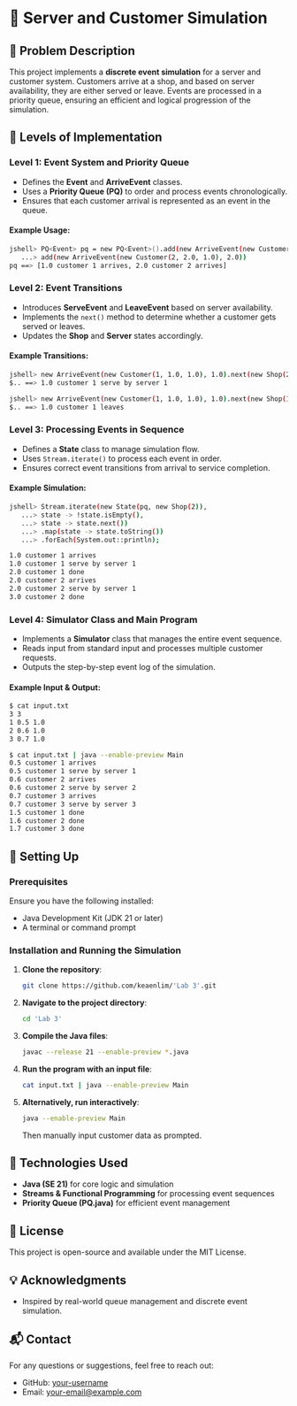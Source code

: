 # 🏪 Server and Customer Simulation

## 📝 Problem Description

This project implements a **discrete event simulation** for a server and customer system. Customers arrive at a shop, and based on server availability, they are either served or leave. Events are processed in a priority queue, ensuring an efficient and logical progression of the simulation.

## 📌 Levels of Implementation

### Level 1: Event System and Priority Queue
- Defines the **Event** and **ArriveEvent** classes.
- Uses a **Priority Queue (PQ)** to order and process events chronologically.
- Ensures that each customer arrival is represented as an event in the queue.

#### Example Usage:
```sh
jshell> PQ<Event> pq = new PQ<Event>().add(new ArriveEvent(new Customer(1, 1.0, 1.0), 1.0)).
   ...> add(new ArriveEvent(new Customer(2, 2.0, 1.0), 2.0))
pq ==> [1.0 customer 1 arrives, 2.0 customer 2 arrives]
```

### Level 2: Event Transitions
- Introduces **ServeEvent** and **LeaveEvent** based on server availability.
- Implements the `next()` method to determine whether a customer gets served or leaves.
- Updates the **Shop** and **Server** states accordingly.

#### Example Transitions:
```sh
jshell> new ArriveEvent(new Customer(1, 1.0, 1.0), 1.0).next(new Shop(2)).t()
$.. ==> 1.0 customer 1 serve by server 1

jshell> new ArriveEvent(new Customer(1, 1.0, 1.0), 1.0).next(new Shop(1)).t()
$.. ==> 1.0 customer 1 leaves
```

### Level 3: Processing Events in Sequence
- Defines a **State** class to manage simulation flow.
- Uses `Stream.iterate()` to process each event in order.
- Ensures correct event transitions from arrival to service completion.

#### Example Simulation:
```sh
jshell> Stream.iterate(new State(pq, new Shop(2)), 
   ...> state -> !state.isEmpty(), 
   ...> state -> state.next())
   ...> .map(state -> state.toString())
   ...> .forEach(System.out::println);

1.0 customer 1 arrives
1.0 customer 1 serve by server 1
2.0 customer 1 done
2.0 customer 2 arrives
2.0 customer 2 serve by server 1
3.0 customer 2 done
```

### Level 4: Simulator Class and Main Program
- Implements a **Simulator** class that manages the entire event sequence.
- Reads input from standard input and processes multiple customer requests.
- Outputs the step-by-step event log of the simulation.

#### Example Input & Output:
```sh
$ cat input.txt
3 3
1 0.5 1.0
2 0.6 1.0
3 0.7 1.0

$ cat input.txt | java --enable-preview Main
0.5 customer 1 arrives
0.5 customer 1 serve by server 1
0.6 customer 2 arrives
0.6 customer 2 serve by server 2
0.7 customer 3 arrives
0.7 customer 3 serve by server 3
1.5 customer 1 done
1.6 customer 2 done
1.7 customer 3 done
```
## 🔧 Setting Up
### Prerequisites
Ensure you have the following installed:
- Java Development Kit (JDK 21 or later)
- A terminal or command prompt

### Installation and Running the Simulation
1. **Clone the repository**:
   ```sh
   git clone https://github.com/keaenlim/'Lab 3'.git
   ```
2. **Navigate to the project directory**:
   ```sh
   cd 'Lab 3'
   ```
3. **Compile the Java files**:
   ```sh
   javac --release 21 --enable-preview *.java
   ```
4. **Run the program with an input file**:
   ```sh
   cat input.txt | java --enable-preview Main
   ```
5. **Alternatively, run interactively**:
   ```sh
   java --enable-preview Main
   ```
   Then manually input customer data as prompted.

## 🚀 Technologies Used
- **Java (SE 21)** for core logic and simulation
- **Streams & Functional Programming** for processing event sequences
- **Priority Queue (PQ.java)** for efficient event management

## 📜 License
This project is open-source and available under the MIT License.

## 💡 Acknowledgments
- Inspired by real-world queue management and discrete event simulation.

## 📬 Contact
For any questions or suggestions, feel free to reach out:
- GitHub: [your-username](https://github.com/your-username)
- Email: your-email@example.com
